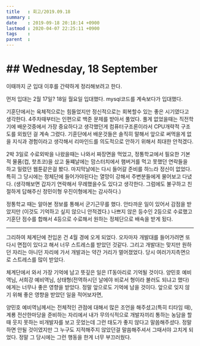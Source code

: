 ```yaml
---
title   : 회고/2019.09.18
summary : 
date    : 2019-09-18 20:18:14 +0900
lastmod : 2020-04-07 22:25:11 +0900
tags    : 
parent  : 
---
```

# ## Wednesday, 18 September

이때까지 군 입대 이후를 간략하게 정리해보려고 한다.

먼저 입대는 2월 17일? 18일 월요일 입대했다. mysql코드를 계속보다가 입대했다.

기훈단에서는 육체적으로는 힘들었지만 정신적으로는 회복할수 있는 좋은 시기였다고 생각한다. 4주차때부터는 인편으로 백준 문제를 받아서 풀었다. 풀게 없었을때는 직전학기에 배운것중에서 가장 중요하다고 생각했던게 컴퓨터구조론이라서 CPU개략적 구조도를 외웠던 걸 계속 그렸다. 기훈단에서 배운것들은 솔직히 말해서 앞으로 써먹을게 없을 지식과 경험이라고 생각해서 리마인드를 의도적으로 안하기 위해서 최대한 안적겠다.

2박 3일로 수료외박을 나왔을때는 나와서 짜장면을 먹었고, 정통학교에서 필요한 기본적 물품(컵, 핫초코)을 샀고 둘쨰날에는 맘스터치에서 햄버거를 먹고 못했던 연락들을 하고 밀렸던 웹툰같은걸 봤다. 마지막날에는 다시 들어갈 준비를 하느라 정신이 없었다. 특히 그 당시에는 정체단에 들어가야된다는 열망이 강해서 주변분들에게 물어보고 다녔다. (생각해보면 갑자기 연락해서 무례했을수도 있다고 생각한다. 그럼에도 불구하고 친절하게 답해주신 정민이형 우진이형에게는 감사하다.)

정통학교 때는 알아본 정보를 통해서 군기근무를 했다. 안타까운 일이 있어서 감점을 받았지만 (이것도 기억하고 싶지 않으니 안적겠다.) 나쁘지 않은 등수인 2등으로 수료했고 기훈단 점수를 합해서 4등으로 수료해서    원하는 정체단으로 배속을 받게 됬다.

---
그리하여 체계단에 전입온 건 4월 경에 오게 되었다. 오자마자 개발대를 들어가려면 또 다시 면접이 있다고 해서 너무 스트레스를 받았던 것같다. 그리고 개발대는 맞지만 원하던 자리는 아니던 자리에 가서 개발과는 약간 거리가 멀어졌었다. 당시 여러가지측면으로 스트레스를 많이 받았다.

체계단에서 와서 가장 기억에 남고 뜻깊은 일은 IT동아리로 기억될 것이다. 양민호 예비역님, 서희강 예비역님, 상태형(전역하시던 날에야 비로서 형이라 불러도 되냐고 했다)에게는 너무나 좋은 영향을 받았다. 정말 앞으로도 기억에 남을 것이다. 앞으로 잊지 않기 위해 좋은 영향을 받았던 일을 적어보자면,

양민호 예비역님께서는 전체적인 관점에 대해서 많은 조언을 해주셨고(특히 티타임 때), 계룡 전산한마당을 준비하는 자리에서 내가 무의식적으로 개발자끼리 통하는 농담을 할 때 웃지 못하는 비개발자를 보고 웃었는데 그런 태도가 좋지 않다고 말씀해주셨다. 정말 하면 안될 것이였지만 그 누구도 지적해주지 않았던걸 말씀해주셔서 그때서야 고치게 되었다. 정말 그 당시에는 그런 행동을 한게 너무 부끄러웠다.

